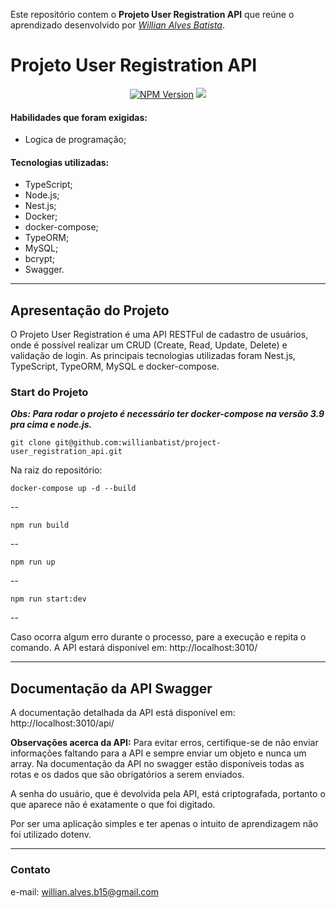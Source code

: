 

Este repositório contem o **Projeto User Registration API** que reúne o aprendizado desenvolvido por _[Willian Alves Batista](https://www.linkedin.com/in/willian-alves-batista-60aa6a180/)_.

# Projeto User Registration API


<p align="center">
<a href="https://www.npmjs.com/~nestjscore" target="_blank"><img src="https://img.shields.io/npm/v/@nestjs/core.svg" alt="NPM Version" /></a>
<a href="https://github.com/willianbatist/project-user_registration_api/main/LICENSE"><img src="https://img.shields.io/github/license/osintbrazuca/osint-brazuca-regex?color=blue"></a>
</p>

#### Habilidades que foram exigidas:

  - Logica de programação;

#### Tecnologias utilizadas:

  - TypeScript;
  - Node.js;
  - Nest.js;
  - Docker;
  - docker-compose;
  - TypeORM;
  - MySQL;
  - bcrypt;
  - Swagger.

---

## Apresentação do Projeto

O Projeto User Registration é uma API RESTFul de cadastro de usuários, onde é possível realizar um CRUD (Create, Read, Update, Delete) e validação de login. As principais tecnologias utilizadas foram Nest.js, TypeScript, TypeORM, MySQL e docker-compose.


### Start do Projeto

***Obs: Para rodar o projeto é necessário ter docker-compose na versão 3.9 pra cima e node.js.*** 

    git clone git@github.com:willianbatist/project-user_registration_api.git

Na raiz do repositório:

    docker-compose up -d --build
--

    npm run build
--

    npm run up
--

    npm run start:dev
--

Caso ocorra algum erro durante o processo, pare a execução e repita o comando.
A API estará disponível em: http://localhost:3010/

---


## Documentação da API Swagger

A documentação detalhada da API está disponível em: http://localhost:3010/api/

**Observações acerca da API:**
Para evitar erros, certifique-se de não enviar informações faltando para a API e sempre enviar um objeto e nunca um array. Na documentação da API no swagger estão disponíveis todas as rotas e os dados que são obrigatórios a serem enviados.

A senha do usuário, que é devolvida pela API, está criptografada, portanto o que aparece não é exatamente o que foi digitado.

Por ser uma aplicação simples e ter apenas o intuito de aprendizagem não foi utilizado dotenv.

---

### Contato

e-mail: willian.alves.b15@gmail.com
